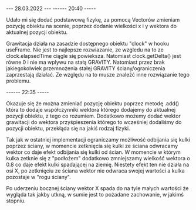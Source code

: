 --- 28.03.2022 ---
------ 20:40 -----

Udało mi się dodać podstawową fizykę, za pomocą Vectorów zmieniam pozycję obiektu na scenie, poprzez dodanie wielkości x i y wektora do aktualnej pozycji obiektu.

Grawitacja działa na zasadzie dostępnego obiektu "clock" w hooku useFrame. Nie jest to najlepsze rozwiazanie, ze wzgledu na to ze clock.elapsedTime ciągle się powieksza. Natomiast clock.getDelta() jest równe 0 i nie ma wplywu na stałą GRAVITY. Natomiast przez brak jakiegokolwiek przemnożenia stałej GRAVITY ściany/ograniczenia zaprzestają działać. Ze względu na to musze znaleźć inne rozwiązanie tego problemu.

------ 22:35 -----

Okazuje się że można zmieniać pozycję obiektu poprzez metodę .add() która to dodaje współczynniki wektora którego dodajemy do aktualnej pozycji obiektu, z tego co rozumiem. Dodatkowo możemy dodać wektor grawitacji do wektora przyśpieszenia którego to wcześniej dodaliśmy do pozycji obiektu, przekłąda się na jakiś rodzaj fizyki.

Tak jak w ostatniej implementacji ograniczamy możliwość odbijania się kulki poprzez ściany, w momencie zetknięcia się kulki ze ściana odwracamy wektor co daje efekt odbijania się kulki od ścian. W momencie w którym kulka zetknie się z "podłożem" dodatkowo zmniejszamy wielkość wektora o 0.8 co daje efekt kulki spadającej na ziemię. Niestety efekt ten nie działa na osi X, po zetknięciu ze ściana wektor nie odwraca swojej wartości a kulka pozostaje w "rogu ściany".

Po uderzeniu bocznej ściany wektor X spada do na tyle małych wartości że wygląda tak jakby utkną, w sumie jest to pożadane zachowanie, w jakimś stopniu.
